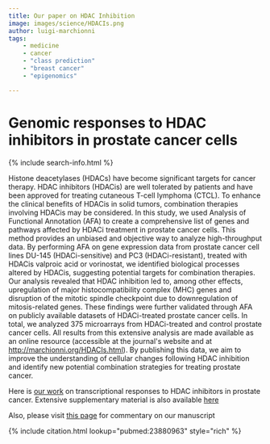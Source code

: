 ```yaml
---
title: Our paper on HDAC Inhibition
image: images/science/HDACIs.png
author: luigi-marchionni
tags:
    - medicine
    - cancer
    - "class prediction"
    - "breast cancer"
    - "epigenomics"

---
```


# Genomic responses to HDAC inhibitors in prostate cancer cells

{% include search-info.html %}

Histone deacetylases (HDACs) have become significant targets for cancer therapy. HDAC inhibitors (HDACis) are well tolerated by patients and have been approved for treating cutaneous T-cell lymphoma (CTCL). To enhance the clinical benefits of HDACis in solid tumors, combination therapies involving HDACis may be considered. In this study, we used Analysis of Functional Annotation (AFA) to create a comprehensive list of genes and pathways affected by HDACi treatment in prostate cancer cells. This method provides an unbiased and objective way to analyze high-throughput data. By performing AFA on gene expression data from prostate cancer cell lines DU-145 (HDACi-sensitive) and PC3 (HDACi-resistant), treated with HDACis valproic acid or vorinostat, we identified biological processes altered by HDACis, suggesting potential targets for combination therapies. Our analysis revealed that HDAC inhibition led to, among other effects, upregulation of major histocompatibility complex (MHC) genes and disruption of the mitotic spindle checkpoint due to downregulation of mitosis-related genes. These findings were further validated through AFA on publicly available datasets of HDACi-treated prostate cancer cells. In total, we analyzed 375 microarrays from HDACi-treated and control prostate cancer cells. All results from this extensive analysis are made available as an online resource (accessible at the journal's website and at http://marchionni.org/HDACIs.html). By publishing this data, we aim to improve the understanding of cellular changes following HDAC inhibition and identify new potential combination strategies for treating prostate cancer.

Here is [our work](https://www.ncbi.nlm.nih.gov/pmc/articles/PMC3883768/) 
on transcriptional responses to HDAC inhibitors in prostate cancer.
Extensive supplementary material is also available [here](HDACIs.html)

Also, please visit [this page](https://www.urotoday.com/recent-abstracts/urologic-oncology/mcrpc-treatment/70874-analysis-of-the-genomic-response-of-human-prostate-cancer-cells-to-histone-deacetylase-inhibitors-beyond-the-abstract-by-michel-d-wissing-madeleine-s-q-kortenhorst-and-luigi-marchionni.html) for commentary on our manuscript

{% include citation.html lookup="pubmed:23880963" style="rich" %}
